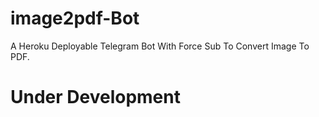 # image2pdf-Bot
A Heroku Deployable Telegram Bot With Force Sub To Convert Image To PDF.

# Under Development
